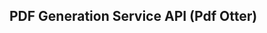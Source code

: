 ## PDF Generation Service API (Pdf Otter)

<!--
*Username:* salesforcenec@new-european-college.com
*Password:* MY!nH8n3JW3sfhK
-->


